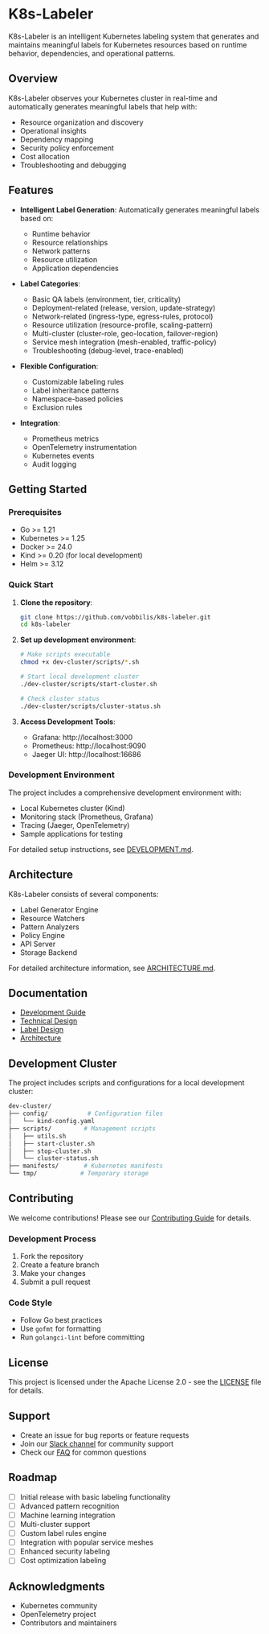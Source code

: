 # K8s-Labeler

K8s-Labeler is an intelligent Kubernetes labeling system that generates and maintains meaningful labels for Kubernetes resources based on runtime behavior, dependencies, and operational patterns.

## Overview

K8s-Labeler observes your Kubernetes cluster in real-time and automatically generates meaningful labels that help with:
- Resource organization and discovery
- Operational insights
- Dependency mapping
- Security policy enforcement
- Cost allocation
- Troubleshooting and debugging

## Features

- **Intelligent Label Generation**: Automatically generates meaningful labels based on:
  - Runtime behavior
  - Resource relationships
  - Network patterns
  - Resource utilization
  - Application dependencies
  
- **Label Categories**:
  - Basic QA labels (environment, tier, criticality)
  - Deployment-related (release, version, update-strategy)
  - Network-related (ingress-type, egress-rules, protocol)
  - Resource utilization (resource-profile, scaling-pattern)
  - Multi-cluster (cluster-role, geo-location, failover-region)
  - Service mesh integration (mesh-enabled, traffic-policy)
  - Troubleshooting (debug-level, trace-enabled)

- **Flexible Configuration**:
  - Customizable labeling rules
  - Label inheritance patterns
  - Namespace-based policies
  - Exclusion rules

- **Integration**:
  - Prometheus metrics
  - OpenTelemetry instrumentation
  - Kubernetes events
  - Audit logging

## Getting Started

### Prerequisites

- Go >= 1.21
- Kubernetes >= 1.25
- Docker >= 24.0
- Kind >= 0.20 (for local development)
- Helm >= 3.12

### Quick Start

1. **Clone the repository**:
   ```bash
   git clone https://github.com/vobbilis/k8s-labeler.git
   cd k8s-labeler
   ```

2. **Set up development environment**:
   ```bash
   # Make scripts executable
   chmod +x dev-cluster/scripts/*.sh

   # Start local development cluster
   ./dev-cluster/scripts/start-cluster.sh

   # Check cluster status
   ./dev-cluster/scripts/cluster-status.sh
   ```

3. **Access Development Tools**:
   - Grafana: http://localhost:3000
   - Prometheus: http://localhost:9090
   - Jaeger UI: http://localhost:16686

### Development Environment

The project includes a comprehensive development environment with:
- Local Kubernetes cluster (Kind)
- Monitoring stack (Prometheus, Grafana)
- Tracing (Jaeger, OpenTelemetry)
- Sample applications for testing

For detailed setup instructions, see [DEVELOPMENT.md](docs/DEVELOPMENT.md).

## Architecture

K8s-Labeler consists of several components:
- Label Generator Engine
- Resource Watchers
- Pattern Analyzers
- Policy Engine
- API Server
- Storage Backend

For detailed architecture information, see [ARCHITECTURE.md](docs/ARCHITECTURE.md).

## Documentation

- [Development Guide](docs/DEVELOPMENT.md)
- [Technical Design](docs/TECHNICAL_DESIGN.md)
- [Label Design](docs/LABELDESIGN.md)
- [Architecture](docs/ARCHITECTURE.md)

## Development Cluster

The project includes scripts and configurations for a local development cluster:

```bash
dev-cluster/
├── config/           # Configuration files
│   └── kind-config.yaml
├── scripts/         # Management scripts
│   ├── utils.sh
│   ├── start-cluster.sh
│   ├── stop-cluster.sh
│   └── cluster-status.sh
├── manifests/       # Kubernetes manifests
└── tmp/            # Temporary storage
```

## Contributing

We welcome contributions! Please see our [Contributing Guide](CONTRIBUTING.md) for details.

### Development Process

1. Fork the repository
2. Create a feature branch
3. Make your changes
4. Submit a pull request

### Code Style

- Follow Go best practices
- Use `gofmt` for formatting
- Run `golangci-lint` before committing

## License

This project is licensed under the Apache License 2.0 - see the [LICENSE](LICENSE) file for details.

## Support

- Create an issue for bug reports or feature requests
- Join our [Slack channel](#) for community support
- Check our [FAQ](docs/FAQ.md) for common questions

## Roadmap

- [ ] Initial release with basic labeling functionality
- [ ] Advanced pattern recognition
- [ ] Machine learning integration
- [ ] Multi-cluster support
- [ ] Custom label rules engine
- [ ] Integration with popular service meshes
- [ ] Enhanced security labeling
- [ ] Cost optimization labeling

## Acknowledgments

- Kubernetes community
- OpenTelemetry project
- Contributors and maintainers 